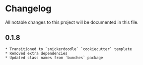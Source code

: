 # Changelog

All notable changes to this project will be documented in this file.

<!-- insertion marker -->

## 0.1.8
    * Transitioned to `snickerdoodle` `cookiecutter` template
    * Removed extra dependencies
    * Updated class names from `bunches` package

